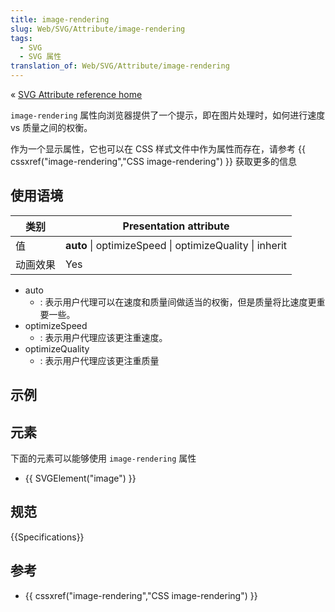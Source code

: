 ```yaml
---
title: image-rendering
slug: Web/SVG/Attribute/image-rendering
tags:
  - SVG
  - SVG 属性
translation_of: Web/SVG/Attribute/image-rendering
---
```

« [SVG Attribute reference home](/en/SVG/Attribute)

`image-rendering` 属性向浏览器提供了一个提示，即在图片处理时，如何进行速度 vs 质量之间的权衡。

作为一个显示属性，它也可以在 CSS 样式文件中作为属性而存在，请参考 {{ cssxref("image-rendering","CSS image-rendering") }} 获取更多的信息

## 使用语境

| 类别     | Presentation attribute                                  |
| -------- | ------------------------------------------------------- |
| 值       | **auto** \| optimizeSpeed \| optimizeQuality \| inherit |
| 动画效果 | Yes                                                     |

- auto
  - : 表示用户代理可以在速度和质量间做适当的权衡，但是质量将比速度更重要一些。
- optimizeSpeed
  - : 表示用户代理应该更注重速度。
- optimizeQuality
  - : 表示用户代理应该更注重质量

## 示例

## 元素

下面的元素可以能够使用 `image-rendering` 属性

- {{ SVGElement("image") }}

## 规范

{{Specifications}}

## 参考

- {{ cssxref("image-rendering","CSS image-rendering") }}
